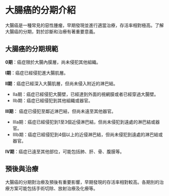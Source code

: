 # 大腸癌的分期介紹 

大腸癌是一種常見的惡性腫瘤，早期發現並進行適當治療，存活率相對極高。了解大腸癌的分期，對於診斷和治療有著重要意義。

## 大腸癌的分期規範

**0期**：癌症限於大腸內膜層，尚未侵犯其他組織。

**I期**：癌症已經侵犯進大腸肌層。

**II期**：癌症已經深入大腸肌層，但尚未侵入附近的淋巴結。

* IIa期：癌症已經侵犯大腸壁，已經達到外面的視網膜或者已經穿過大腸壁。
* IIb期：癌症已經侵犯到其他組織或器官。

**III期**： 癌症已侵犯至鄰近淋巴結，但尚未遠至其他器官。

* IIIa期：癌症已經侵犯到1至3個近侵淋巴結，但尚未侵犯到遠處的淋巴結或器官。
* IIIb期：癌症已經侵犯到4個以上的近侵淋巴結，但尚未侵犯到遠處的淋巴結或器官。

**IV期**：癌症已遠至其他部位，可能包括肺、肝、骨、腹膜等。

## 預後與治療

大腸癌的分期對治療及預後有重要影響，早期發現的存活率相對較高。各期別的治療方案可能包括手術切除、放射治療及化療等。
